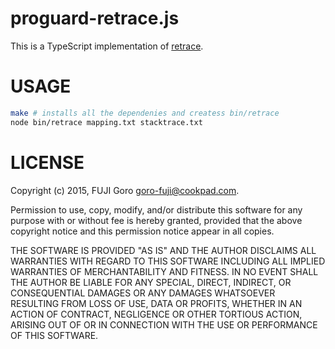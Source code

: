 # proguard-retrace.js

This is a TypeScript implementation of [retrace](http://proguard.sourceforge.net/manual/retrace/examples.html).

# USAGE

```sh
make # installs all the dependenies and createss bin/retrace
node bin/retrace mapping.txt stacktrace.txt
```

# LICENSE

Copyright (c) 2015, FUJI Goro <goro-fuji@cookpad.com>.

Permission to use, copy, modify, and/or distribute this software for any purpose with or without fee is hereby granted, provided that the above copyright notice and this permission notice appear in all copies.

THE SOFTWARE IS PROVIDED "AS IS" AND THE AUTHOR DISCLAIMS ALL WARRANTIES WITH REGARD TO THIS SOFTWARE INCLUDING ALL IMPLIED WARRANTIES OF MERCHANTABILITY AND FITNESS. IN NO EVENT SHALL THE AUTHOR BE LIABLE FOR ANY SPECIAL, DIRECT, INDIRECT, OR CONSEQUENTIAL DAMAGES OR ANY DAMAGES WHATSOEVER RESULTING FROM LOSS OF USE, DATA OR PROFITS, WHETHER IN AN ACTION OF CONTRACT, NEGLIGENCE OR OTHER TORTIOUS ACTION, ARISING OUT OF OR IN CONNECTION WITH THE USE OR PERFORMANCE OF THIS SOFTWARE.